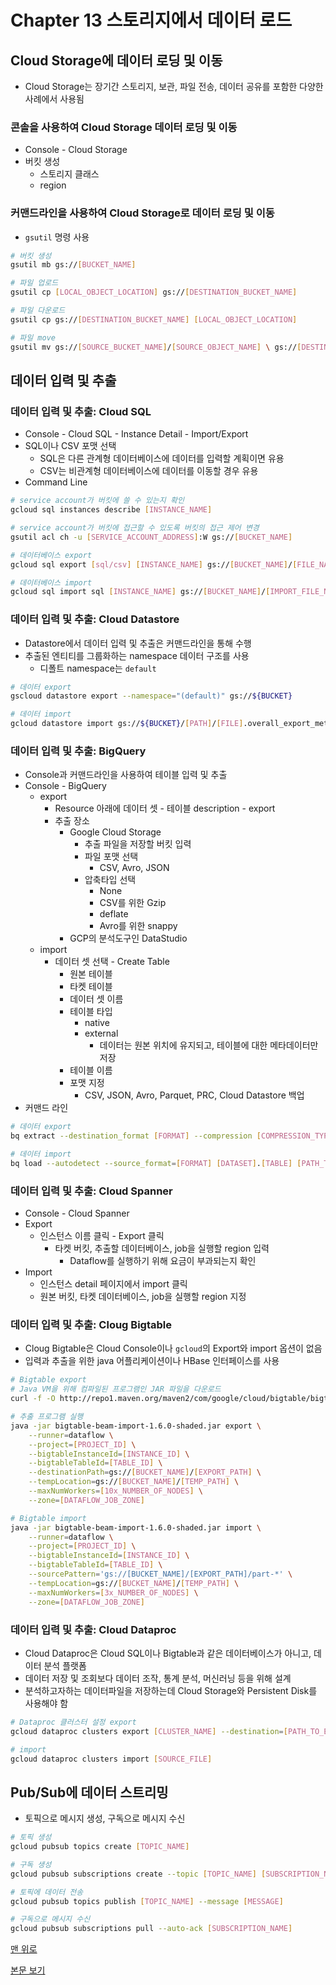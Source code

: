 # Chapter 13 스토리지에서 데이터 로드

## Cloud Storage에 데이터 로딩 및 이동

* Cloud Storage는 장기간 스토리지, 보관, 파일 전송, 데이터 공유를 포함한 다양한 사례에서 사용됨

### 콘솔을 사용하여 Cloud Storage 데이터 로딩 및 이동

* Console - Cloud Storage
* 버킷 생성
  * 스토리지 클래스
  * region

### 커맨드라인을 사용하여 Cloud Storage로 데이터 로딩 및 이동

* `gsutil` 명령 사용

```bash
# 버킷 생성
gsutil mb gs://[BUCKET_NAME]

# 파일 업로드
gsutil cp [LOCAL_OBJECT_LOCATION] gs://[DESTINATION_BUCKET_NAME]

# 파일 다운로드
gsutil cp gs://[DESTINATION_BUCKET_NAME] [LOCAL_OBJECT_LOCATION]

# 파일 move
gsutil mv gs://[SOURCE_BUCKET_NAME]/[SOURCE_OBJECT_NAME] \ gs://[DESTINATION_BUCKET_NAME]/[DESTINATION_OBJECT_NAME]
```

## 데이터 입력 및 추출

### 데이터 입력 및 추출: Cloud SQL

* Console - Cloud SQL - Instance Detail - Import/Export
* SQL이나 CSV 포맷 선택
  * SQL은 다른 관계형 데이터베이스에 데이터를 입력할 계획이면 유용
  * CSV는 비관계형 데이터베이스에 데이터를 이동할 경우 유용
* Command Line

```bash
# service account가 버킷에 쓸 수 있는지 확인
gcloud sql instances describe [INSTANCE_NAME]

# service account가 버킷에 접근할 수 있도록 버킷의 접근 제어 변경
gsutil acl ch -u [SERVICE_ACCOUNT_ADDRESS]:W gs://[BUCKET_NAME]

# 데이터베이스 export
gcloud sql export [sql/csv] [INSTANCE_NAME] gs://[BUCKET_NAME]/[FILE_NAME] --database=[DATABASE_NAME]

# 데이터베이스 import
gcloud sql import sql [INSTANCE_NAME] gs://[BUCKET_NAME]/[IMPORT_FILE_NAME] --database=[DATABASE_NAME]
```

### 데이터 입력 및 추출: Cloud Datastore

* Datastore에서 데이터 입력 및 추출은 커맨드라인을 통해 수행
* 추출된 엔티티를 그룹화하는 namespace 데이터 구조를 사용
  * 디폴트 namespace는 `default`

```bash
# 데이터 export
gscloud datastore export --namespace="(default)" gs://${BUCKET}

# 데이터 import
gcloud datastore import gs://${BUCKET}/[PATH]/[FILE].overall_export_metadata
```

### 데이터 입력 및 추출: BigQuery

* Console과 커맨드라인을 사용하여 테이블 입력 및 추출
* Console - BigQuery 
  * export
    * Resource 아래에 데이터 셋 - 테이블 description - export
    * 추출 장소
      * Google Cloud Storage
        * 추출 파일을 저장할 버킷 입력
        * 파일 포맷 선택
          * CSV, Avro, JSON
        * 압축타입 선택
          * None
          * CSV를 위한 Gzip
          * deflate
          * Avro를 위한 snappy
      * GCP의 분석도구인 DataStudio
  * import
    * 데이터 셋 선택 - Create Table
      * 원본 테이블
      * 타켓 테이블
      * 데이터 셋 이름
      * 테이블 타입
        * native
        * external
          * 데이터는 원본 위치에 유지되고, 테이블에 대한 메타데이터만 저장
      * 테이블 이름
      * 포맷 지정
        * CSV, JSON, Avro, Parquet, PRC, Cloud Datastore 백업
* 커맨드 라인

```bash
# 데이터 export
bq extract --destination_format [FORMAT] --compression [COMPRESSION_TYPE] --field_delimiter [DELIMITER] --print_header [BOOLEAN] [PROJECT_ID]:[DATASET].[TABLE] gs://[BUCKET]/[FILENAME]

# 데이터 import
bq load --autodetect --source_format=[FORMAT] [DATASET].[TABLE] [PATH_TO_SOURCE]
```

### 데이터 입력 및 추출: Cloud Spanner

* Console - Cloud Spanner
* Export
  * 인스턴스 이름 클릭 - Export 클릭
    * 타켓 버킷, 추출할 데이터베이스, job을 실행할 region 입력
      * Dataflow를 실행하기 위해 요금이 부과되는지 확인
* Import
  * 인스턴스 detail 페이지에서 import 클릭
  * 원본 버킷, 타켓 데이터베이스, job을 실행할 region 지정

### 데이터 입력 및 추출: Cloug Bigtable

* Cloug Bigtable은 Cloud Console이나 `gcloud`의 Export와 import 옵션이 없음
* 입력과 추출을 위한 java 어플리케이션이나 HBase 인터페이스를 사용

```bash
# Bigtable export
# Java VM을 위해 컴파일된 프로그램인 JAR 파일을 다운로드
curl -f -O http://repo1.maven.org/maven2/com/google/cloud/bigtable/bigtable-beam-import/1.6.0/bigtable-beam-import-1.6.0-shaded.jar

# 추출 프로그램 실행
java -jar bigtable-beam-import-1.6.0-shaded.jar export \
    --runner=dataflow \
    --project=[PROJECT_ID] \
    --bigtableInstanceId=[INSTANCE_ID] \
    --bigtableTableId=[TABLE_ID] \
    --destinationPath=gs://[BUCKET_NAME]/[EXPORT_PATH] \
    --tempLocation=gs://[BUCKET_NAME]/[TEMP_PATH] \
    --maxNumWorkers=[10x_NUMBER_OF_NODES] \
    --zone=[DATAFLOW_JOB_ZONE]

# Bigtable import
java -jar bigtable-beam-import-1.6.0-shaded.jar import \
    --runner=dataflow \
    --project=[PROJECT_ID] \
    --bigtableInstanceId=[INSTANCE_ID] \
    --bigtableTableId=[TABLE_ID] \
    --sourcePattern='gs://[BUCKET_NAME]/[EXPORT_PATH]/part-*' \
    --tempLocation=gs://[BUCKET_NAME]/[TEMP_PATH] \
    --maxNumWorkers=[3x_NUMBER_OF_NODES] \
    --zone=[DATAFLOW_JOB_ZONE]
```

### 데이터 입력 및 추출: Cloud Dataproc

* Cloud Dataproc은 Cloud SQL이나 Bigtable과 같은 데이터베이스가 아니고, 데이터 분석 플랫폼
* 데이터 저장 및 조회보다 데이터 조작, 통계 분석, 머신러닝 등을 위해 설계
* 분석하고자하는 데이터파일을 저장하는데 Cloud Storage와 Persistent Disk를 사용해야 함

```bash
# Dataproc 클러스터 설정 export
gcloud dataproc clusters export [CLUSTER_NAME] --destination=[PATH_TO_EXPORT_FILE]

# import
gcloud dataproc clusters import [SOURCE_FILE]
```

## Pub/Sub에 데이터 스트리밍

* 토픽으로 메시지 생성, 구독으로 메시지 수신

```bash
# 토픽 생성
gcloud pubsub topics create [TOPIC_NAME]

# 구독 생성
gcloud pubsub subscriptions create --topic [TOPIC_NAME] [SUBSCRIPTION_NAME]

# 토픽에 데이터 전송
gcloud pubsub topics publish [TOPIC_NAME] --message [MESSAGE]

# 구독으로 메시지 수신
gcloud pubsub subscriptions pull --auto-ack [SUBSCRIPTION_NAME]
```

[맨 위로](#chapter-13-%ec%8a%a4%ed%86%a0%eb%a6%ac%ec%a7%80%ec%97%90%ec%84%9c-%eb%8d%b0%ec%9d%b4%ed%84%b0-%eb%a1%9c%eb%93%9c)

[본문 보기](../Chapter_13.md)
